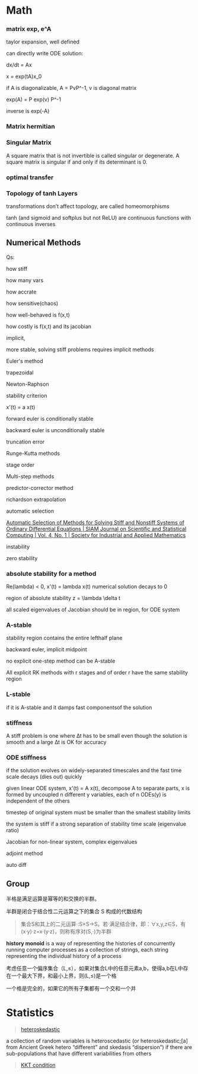 # Math

### matrix exp, e^A

taylor expansion, well defined

can directly write ODE solution:

dx/dt = Ax

x = exp(tA)x_0

if A is diagonalizable, A = PvP^-1, v is diagonal matrix

exp(A) = P exp(v) P^-1

inverse is exp(-A)


### Matrix hermitian

### Singular Matrix

A square matrix that is not invertible is called singular or degenerate. A square matrix is singular if and only if its determinant is 0.

### optimal transfer

### Topology of tanh Layers

transformations don’t affect topology, are called homeomorphisms

tanh (and sigmoid and softplus but not ReLU) are continuous functions with continuous inverses


## Numerical Methods

Qs:

how stiff

how many vars

how accrate

how sensitive(chaos)

how well-behaved is f(x,t)

how costly is f(x,t) and its jacobian

implicit,

more stable, solving stiff problems requires implicit methods

Euler's method

trapezoidal

Newton-Raphson

stability criterion

x'(t) = a x(t)

forward euler is conditionally stable

backward euler is unconditionally stable

truncation error

Runge-Kutta methods

stage order

Multi-step methods

predictor-corrector method

richardson extrapolation

automatic selection

[Automatic Selection of Methods for Solving Stiff and Nonstiff Systems of Ordinary Differential Equations | SIAM Journal on Scientific and Statistical Computing | Vol. 4, No. 1 | Society for Industrial and Applied Mathematics](https://epubs.siam.org/doi/pdf/10.1137/0904010?casa_token=sBjDZTSayFQAAAAA:XhlfyWkS4MRFNRnrZ6LmQff_UXAH7riLBkpcA58llDnYEJycmMMbMCli9cFkoYKRT7uNos94IpA)

instability

zero stability

### absolute stability for a method

Re(lambda) < 0, x'(t) = lambda x(t) numerical solution decays to 0

region of absolute stability z = \lambda \delta t

all scaled eigenvalues of Jacobian should be in region, for ODE system

### A-stable

stability region contains the entire lefthalf plane

backward euler, implicit midpoint

no explicit one-step method can be A-stable

All explicit RK methods with r stages and of order r have the same stability region

### L-stable

if it is A-stable and it damps fast componentsof the solution

### stiffness

A stiff problem is one where ∆t has to be small even though the solution is smooth and a large ∆t is OK for accuracy

### ODE stiffness

if the solution evolves on widely-separated timescales and the fast time scale decays (dies out) quickly

given linear ODE system, x'(t) = A x(t), decompose A to separate parts, x is formed by uncoupled n different y variables, each of n ODEs(y) is independent of the others

timestep of original system must be smaller than the smallest stability limits

the system is stiff if a strong separation of stability time scale (eigenvalue ratio)

Jacobian for non-linear system, complex eigenvalues

adjoint method

auto diff



## Group

半格是满足运算是幂等的和交换的半群。

半群是闭合于结合性二元运算之下的集合 S 构成的代数结构

> 集合S和其上的二元运算·:S×S→S。若·满足结合律，即：∀x,y,z∈S，有(x·y)·z=x·(y·z)，则称有序对(S,·)为半群

**history monoid** is a way of representing the histories of concurrently running computer processes as a collection of strings, each string representing the individual history of a process

考虑任意一个偏序集合（L,≤），如果对集合L中的任意元素a,b，使得a,b在L中存在一个最大下界，和最小上界，则(L,≤)是一个格

一个格是完全的，如果它的所有子集都有一个交和一个并

# Statistics

> [heteroskedastic](https://en.wikipedia.org/wiki/Heteroscedasticity)

  a collection of random variables is heteroscedastic (or heteroskedastic;[a] from Ancient Greek hetero “different” and skedasis “dispersion”) if there are sub-populations that have different variabilities from others

> [KKT condition](https://en.wikipedia.org/wiki/Karush%E2%80%93Kuhn%E2%80%93Tucker_conditions)